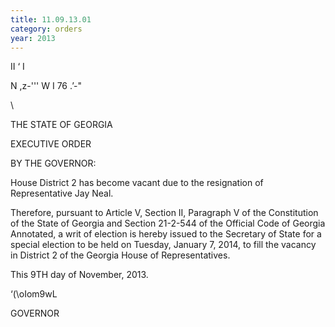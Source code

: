 ```yaml
---
title: 11.09.13.01
category: orders
year: 2013
---
```

   

II
‘ I

N  ,z-'''
W I 76 .’-"

\\

THE STATE OF GEORGIA

EXECUTIVE ORDER

BY THE GOVERNOR:

House District 2 has become vacant due to the resignation of
Representative Jay Neal.

Therefore, pursuant to Article V, Section II, Paragraph V of
the Constitution of the State of Georgia and Section 21-2-544
of the Official Code of Georgia Annotated, a writ of election is
hereby issued to the Secretary of State for a special election
to be held on Tuesday, January 7, 2014, to fill the vacancy in
District 2 of the Georgia House of Representatives.

This 9TH day of November, 2013.

‘(\oIom9wL

GOVERNOR

